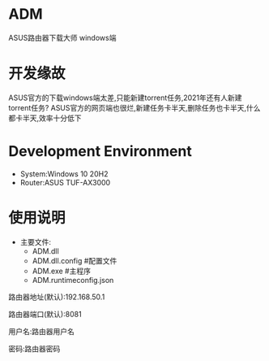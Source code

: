 # ADM
ASUS路由器下载大师 windows端

# 开发缘故
ASUS官方的下载windows端太差,只能新建torrent任务,2021年还有人新建torrent任务?
ASUS官方的网页端也很烂,新建任务卡半天,删除任务也卡半天,什么都卡半天,效率十分低下

# Development Environment
- System:Windows 10 20H2
- Router:ASUS TUF-AX3000

# 使用说明
- 主要文件:
  - ADM.dll
  - ADM.dll.config #配置文件
  - ADM.exe        #主程序
  - ADM.runtimeconfig.json

路由器地址(默认):192.168.50.1

路由器端口(默认):8081

用户名:路由器用户名

密码:路由器密码
